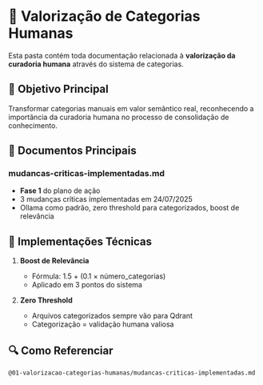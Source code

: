# 📂 Valorização de Categorias Humanas

Esta pasta contém toda documentação relacionada à **valorização da curadoria humana** através do sistema de categorias.

## 🎯 Objetivo Principal
Transformar categorias manuais em valor semântico real, reconhecendo a importância da curadoria humana no processo de consolidação de conhecimento.

## 📄 Documentos Principais

### mudancas-criticas-implementadas.md
- **Fase 1** do plano de ação
- 3 mudanças críticas implementadas em 24/07/2025
- Ollama como padrão, zero threshold para categorizados, boost de relevância

## 🔧 Implementações Técnicas

1. **Boost de Relevância**
   - Fórmula: 1.5 + (0.1 × número_categorias)
   - Aplicado em 3 pontos do sistema

2. **Zero Threshold**
   - Arquivos categorizados sempre vão para Qdrant
   - Categorização = validação humana valiosa

## 🔍 Como Referenciar
```
@01-valorizacao-categorias-humanas/mudancas-criticas-implementadas.md
```